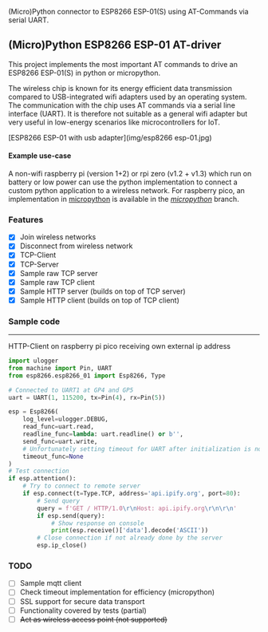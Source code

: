(Micro)Python connector to ESP8266 ESP-01(S) using AT-Commands via serial UART.

## (Micro)Python ESP8266 ESP-01 AT-driver

This project implements the most important AT commands to drive an ESP8266 ESP-01(S) in python or micropython.

The wireless chip is known for its energy efficient data transmission compared to USB-integrated wifi adapters used by
an operating system. The communication with the chip uses AT commands via a serial line interface (UART). It is
therefore not suitable as a general wifi adapter but very useful in low-energy scenarios like microcontrollers for IoT.

[ESP8266 ESP-01 with usb adapter](img/esp8266 esp-01.jpg)

#### Example use-case

A non-wifi raspberry pi (version 1+2) or rpi zero (v1.2 + v1.3) which run on battery or low power can use the python
implementation to connect a custom python application to a wireless network. For raspberry pico, an implementation in
[micropython](https://micropython.org/) is available in the
[_micropython_](https://github.com/RalfHerzog/ESP8266-ESP01-python/tree/micropython) branch.

### Features

* [X] Join wireless networks
* [X] Disconnect from wireless network
* [X] TCP-Client
* [X] TCP-Server
* [X] Sample raw TCP server
* [X] Sample raw TCP client
* [X] Sample HTTP server (builds on top of TCP server)
* [X] Sample HTTP client (builds on top of TCP client)

### Sample code

---
HTTP-Client on raspberry pi pico receiving own external ip address

```python
import ulogger
from machine import Pin, UART
from esp8266.esp8266_01 import Esp8266, Type

# Connected to UART1 at GP4 and GP5
uart = UART(1, 115200, tx=Pin(4), rx=Pin(5))

esp = Esp8266(
    log_level=ulogger.DEBUG,
    read_func=uart.read,
    readline_func=lambda: uart.readline() or b'',
    send_func=uart.write,
    # Unfortunately setting timeout for UART after initialization is not possible
    timeout_func=None
)
# Test connection
if esp.attention():
    # Try to connect to remote server
    if esp.connect(t=Type.TCP, address='api.ipify.org', port=80):
        # Send query
        query = f'GET / HTTP/1.0\r\nHost: api.ipify.org\r\n\r\n'
        if esp.send(query):
            # Show response on console
            print(esp.receive()['data'].decode('ASCII'))
        # Close connection if not already done by the server
        esp.ip_close()
```

### TODO

* [ ] Sample mqtt client
* [ ] Check timeout implementation for efficiency (micropython)
* [ ] SSL support for secure data transport
* [ ] Functionality covered by tests (partial)
* [ ] ~~Act as wireless access point (not supported)~~